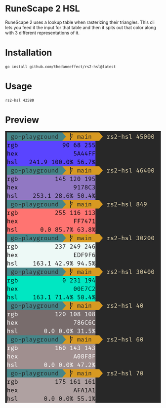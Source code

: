 # RuneScape 2 HSL

RuneScape 2 uses a lookup table when rasterizing their triangles. This cli lets you feed it the input for that table and then it spits out that color along with 3 different representations of it.

# Installation
`go install github.com/thedaneeffect/rs2-hsl@latest`

# Usage
`rs2-hsl 43580`

# Preview
![](preview.png)
